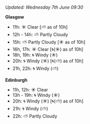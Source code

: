 *Updated: Wednesday 7th June 09:30*

**Glasgow**

* 11h: :sunny: Clear [:partly_sunny: as of 10h]
* 12h - 14h: :partly_sunny: Partly Cloudy
* 15h: :partly_sunny: Partly Cloudy [:sunny: as of 10h]
* 16h, 17h: :sunny: Clear [:cyclone:(:sunny:) as of 10h]
* 18h, 19h: :cyclone: Windy (:sunny:)
* 20h: :cyclone: Windy (:sunny:) [:cyclone:(:partly_sunny:) as of 10h]
* 21h, 22h: :cyclone: Windy (:partly_sunny:)

**Edinburgh**

* 11h, 12h: :sunny: Clear
* 13h - 19h: :cyclone: Windy (:sunny:)
* 20h: :cyclone: Windy (:sunny:) [:cyclone:(:partly_sunny:) as of 10h]
* 21h: :cyclone: Windy (:partly_sunny:)
* 22h: :partly_sunny: Partly Cloudy

